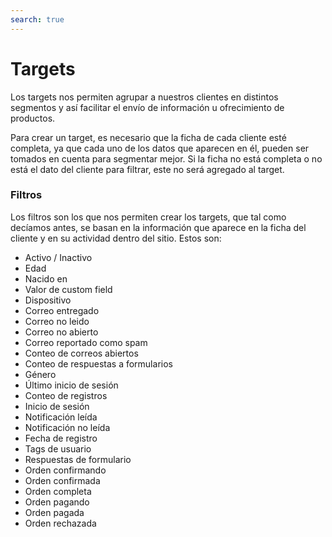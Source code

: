 ```yaml
---
search: true
---
```


# Targets

Los targets nos permiten agrupar a nuestros clientes en distintos segmentos y así facilitar el envío de información u ofrecimiento de productos.

Para crear un target, es necesario que la ficha de cada cliente esté completa, ya que cada uno de los datos que aparecen en él, pueden ser tomados en cuenta para segmentar mejor. Si la ficha no está completa o no está el dato del cliente para filtrar, este no será agregado al target.

### Filtros

Los filtros son los que nos permiten crear los targets, que tal como decíamos antes, se basan en la información que aparece en la ficha del cliente y en su actividad dentro del sitio. Estos son:

- Activo / Inactivo
- Edad
- Nacido en
- Valor de custom field
- Dispositivo
- Correo entregado
- Correo no leido
- Correo no abierto
- Correo reportado como spam
- Conteo de correos abiertos
- Conteo de respuestas a formularios
- Género
- Último inicio de sesión
- Conteo de registros
- Inicio de sesión
- Notificación leída
- Notificación no leída
- Fecha de registro
- Tags de usuario
- Respuestas de formulario
- Orden confirmando
- Orden confirmada
- Orden completa
- Orden pagando
- Orden pagada
- Orden rechazada
